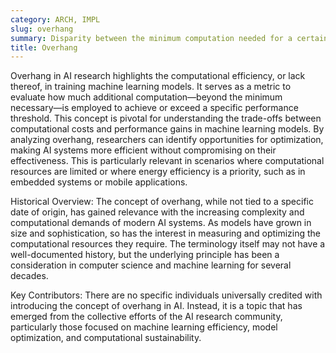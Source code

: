 ```yaml
---
category: ARCH, IMPL
slug: overhang
summary: Disparity between the minimum computation needed for a certain performance level and the actual computation used in training a model, often leading to superior model performance.
title: Overhang
---
```


Overhang in AI research highlights the computational efficiency, or lack thereof, in training machine learning models. It serves as a metric to evaluate how much additional computation—beyond the minimum necessary—is employed to achieve or exceed a specific performance threshold. This concept is pivotal for understanding the trade-offs between computational costs and performance gains in machine learning models. By analyzing overhang, researchers can identify opportunities for optimization, making AI systems more efficient without compromising on their effectiveness. This is particularly relevant in scenarios where computational resources are limited or where energy efficiency is a priority, such as in embedded systems or mobile applications.
    
Historical Overview: The concept of overhang, while not tied to a specific date of origin, has gained relevance with the increasing complexity and computational demands of modern AI systems. As models have grown in size and sophistication, so has the interest in measuring and optimizing the computational resources they require. The terminology itself may not have a well-documented history, but the underlying principle has been a consideration in computer science and machine learning for several decades.

Key Contributors: There are no specific individuals universally credited with introducing the concept of overhang in AI. Instead, it is a topic that has emerged from the collective efforts of the AI research community, particularly those focused on machine learning efficiency, model optimization, and computational sustainability.